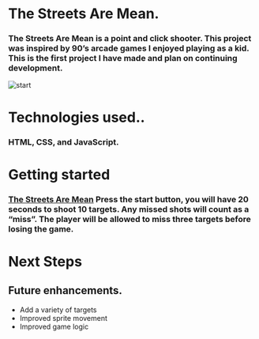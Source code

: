 


# The Streets Are Mean.

### The Streets Are Mean  is a point and click shooter. This project  was inspired by 90’s arcade games I enjoyed playing as a kid. This is the first project I have made and plan on continuing development.

![start](/css/img/srn.png)

# Technologies used.. 
### HTML, CSS, and JavaScript.

# Getting started

### [The Streets Are Mean](https://cbrannon123.github.io/The-Streets-Are-Mean/) Press the start button, you will have 20 seconds to shoot 10 targets. Any missed shots will count as a “miss”. The player  will be allowed to miss three targets before losing the game.


# Next Steps

## Future enhancements.

 * Add a variety of targets
 * Improved sprite movement
 * Improved game logic

